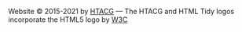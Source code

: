 

Website © 2015-2021 by [HTACG](https://www.htacg.org/)
&mdash;
The HTACG and HTML Tidy logos incorporate the HTML5 logo by [W3C](https://w3.org)
